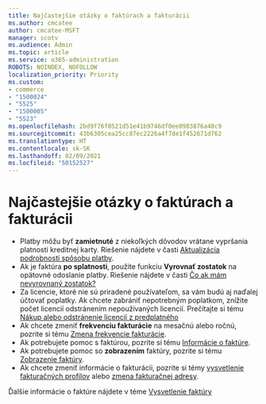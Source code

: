 ```yaml
---
title: Najčastejšie otázky o faktúrach a fakturácii
ms.author: cmcatee
author: cmcatee-MSFT
manager: scotv
ms.audience: Admin
ms.topic: article
ms.service: o365-administration
ROBOTS: NOINDEX, NOFOLLOW
localization_priority: Priority
ms.custom:
- commerce
- "1500024"
- "5525"
- "1500005"
- "5523"
ms.openlocfilehash: 2bd9f76f0521d51e41b9746df0ee0983876a48c9
ms.sourcegitcommit: 43b6305cea25cc87ec2226a4f7de1f452671d762
ms.translationtype: HT
ms.contentlocale: sk-SK
ms.lasthandoff: 02/09/2021
ms.locfileid: "50152527"
---
```

# <a name="billing-or-invoice-faq"></a>Najčastejšie otázky o faktúrach a fakturácii

- Platby môžu byť **zamietnuté** z niekoľkých dôvodov vrátane vypršania platnosti kreditnej karty. Riešenie nájdete v časti [Aktualizácia podrobností spôsobu platby](https://docs.microsoft.com/microsoft-365/commerce/billing-and-payments/manage-payment-methods#update-payment-method-details).
- Ak je faktúra **po splatnosti**, použite funkciu **Vyrovnať zostatok** na opätovné odoslanie platby. Riešenie nájdete v časti [Čo ak mám nevyrovnaný zostatok?](https://docs.microsoft.com/microsoft-365/commerce/billing-and-payments/pay-for-your-subscription#what-if-i-have-an-outstanding-balance)
- Za licencie, ktoré nie sú priradené používateľom, sa vám budú aj naďalej účtovať poplatky. Ak chcete zabrániť nepotrebným poplatkom, znížite počet licencií odstránením nepoužívaných licencií. Prečítajte si tému [Nákup alebo odstránenie licencií z predplatného](https://docs.microsoft.com/microsoft-365/commerce/licenses/buy-licenses)
- Ak chcete zmeniť **frekvenciu fakturácie** na mesačnú alebo ročnú, pozrite si tému [Zmena frekvencie fakturácie](https://docs.microsoft.com/microsoft-365/commerce/billing-and-payments/change-payment-frequency).
- Ak potrebujete pomoc s faktúrou, pozrite si tému [Informácie o faktúre](https://docs.microsoft.com/microsoft-365/commerce/billing-and-payments/understand-your-invoice2).
- Ak potrebujete pomoc so **zobrazením** faktúry, pozrite si tému [Zobrazenie faktúry](https://docs.microsoft.com/microsoft-365/commerce/billing-and-payments/view-your-bill-or-invoice).
- Ak chcete zmeniť informácie o fakturácii, pozrite si témy [vysvetlenie fakturačných profilov](https://docs.microsoft.com/microsoft-365/commerce/billing-and-payments/manage-billing-profiles) alebo [zmena fakturačnej adresy](https://docs.microsoft.com/microsoft-365/commerce/billing-and-payments/change-your-billing-addresses).

Ďalšie informácie o faktúre nájdete v téme [Vysvetlenie faktúry](https://docs.microsoft.com/microsoft-365/commerce/billing-and-payments/understand-your-invoice2)